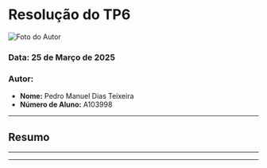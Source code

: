 # Resolução do TP6

![Foto do Autor](https://avatars.githubusercontent.com/u/131169410?v=4) 

### **Data:** 25 de Março de 2025  
### **Autor:**  
- **Nome:** Pedro Manuel Dias Teixeira
- **Número de Aluno:** A103998

---

## Resumo


---


---
